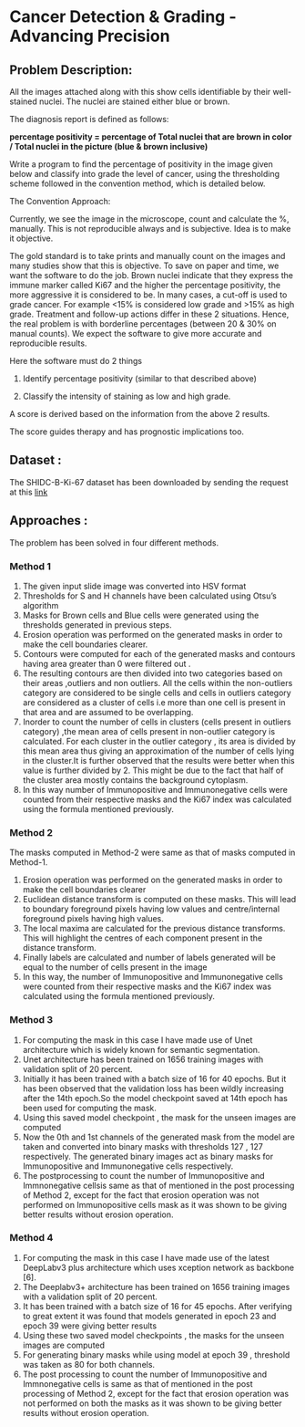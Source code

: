 # Cancer Detection & Grading - Advancing Precision
## Problem Description:



All the images attached along with this show cells identifiable by their well-stained nuclei. The nuclei are stained either blue or brown.



The diagnosis report is defined as follows:  

**percentage positivity =  percentage of Total nuclei that are brown in color / Total nuclei in the picture (blue & brown inclusive)**

 

Write a program to find the percentage of positivity in the image given below and classify into grade the level of cancer, using the thresholding scheme followed in the convention method, which is detailed below.

 

The Convention Approach:

Currently, we see the image in the microscope, count and calculate the %, manually. This is not reproducible always and is subjective. Idea is to make it objective. 



The gold standard is to take prints and manually count on the images and many studies show that this is objective. To save on paper and time, we want the software to do the job. Brown nuclei indicate that they express the immune marker called Ki67 and the higher the percentage positivity, the more aggressive it is considered to be. In many cases, a cut-off is used to grade cancer. For example <15% is considered low grade and >15% as high grade. Treatment and follow-up actions differ in these 2 situations. Hence, the real problem is with borderline percentages (between 20 & 30% on manual counts). We expect the software to give more accurate and reproducible results.



Here the software must do 2 things

1) Identify percentage positivity (similar to that described above)

2) Classify the intensity of staining as low and high grade.

A score is derived based on the information from the above 2 results.

The score guides therapy and has prognostic implications too.

## Dataset :  


The SHIDC-B-Ki-67 dataset has been downloaded by sending the request at this [link](https://shiraz-hidc.com/service/ki-67-dataset/)     


## Approaches :       


The problem has been solved in four different methods.

### Method 1     


1. The given input slide image was converted into HSV format     
2. Thresholds for S and H channels have been calculated using Otsu’s algorithm        
3. Masks for Brown cells and Blue cells were generated using the thresholds generated in previous steps.      
4. Erosion operation was performed on the generated masks in order to make the cell boundaries clearer.
5. Contours were computed for each of the generated masks and contours having area greater than 0 were filtered out .
6. The resulting contours are then divided into two categories based on their areas ,outliers and non outliers. All the cells within the non-outliers category are considered to be single cells and cells in outliers category are considered as a cluster of cells i.e more than one cell is present in that area and are assumed to be overlapping.
7. Inorder to count the number of cells in clusters (cells present in outliers category) ,the mean area of cells present in non-outlier category is calculated. For each cluster in the outlier category , its area is divided by this mean area thus giving an approximation of the number of cells lying in the cluster.It is further observed that the results were better when this value is further divided by 2. This might be due to the fact that half of the cluster area mostly contains the background cytoplasm.
8. In this way number of Immunopositive and Immunonegative cells were counted from their respective masks and the Ki67 index was calculated using the formula mentioned previously.         

### Method 2       



The masks computed in Method-2 were same as that of masks computed in Method-1.       
1. Erosion operation was performed on the generated masks in order to make the cell boundaries clearer
2. Euclidean distance transform is computed on these masks. This will lead to boundary foreground pixels having low values and centre/internal foreground pixels having high values.
3. The local maxima are calculated for the previous distance transforms. This will highlight the centres of each component present in the distance transform.
4. Finally labels are calculated and number of labels generated will be equal to the number of cells present in the image
5. In this way, the number of Immunopositive and Immunonegative cells were counted from their respective masks and the Ki67 index was calculated using the formula
mentioned previously.      

### Method 3     


1. For computing the mask in this case I have made use of Unet architecture which is widely known for semantic segmentation.
2. Unet architecture has been trained on 1656 training images with validation split of 20 percent.
3. Initially it has been trained with a batch size of 16 for 40 epochs. But it has been observed that the validation loss has been wildly increasing after the 14th epoch.So the model checkpoint saved at 14th epoch has been used for computing the mask.
4. Using this saved model checkpoint , the mask for the unseen images are computed
5. Now the 0th and 1st channels of the generated mask from the model are taken and converted into binary masks with thresholds 127 , 127 respectively. The generated binary images act as binary masks for Immunopositive and Immunonegative cells respectively.
6. The postprocessing to count the number of Immunopositive and Immnonegative cellsis same as that of mentioned in the post processing of Method 2, except for the fact that erosion operation was not performed on Immunopositive cells mask as it was shown to be giving better results without erosion operation.       


### Method 4    


1. For computing the mask in this case I have made use of the latest DeepLabv3 plus architecture which uses xception network as backbone [6].
2. The Deeplabv3+ architecture has been trained on 1656 training images with a validation split of 20 percent.
3. It has been trained with a batch size of 16 for 45 epochs. After verifying to great extent it was found that models generated in epoch 23 and epoch 39 were giving better results
4. Using these two saved model checkpoints , the masks for the unseen images are computed
5. For generating binary masks while using model at epoch 39 , threshold was taken as 80 for both channels.
6. The post processing to count the number of Immunopositive and Immnonegative cells is same as that of mentioned in the post processing of Method 2, except for the fact that erosion operation was not performed on both the masks as it was shown to be giving better results without erosion operation.















